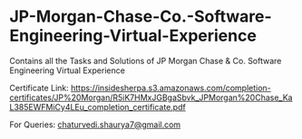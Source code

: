 # JP-Morgan-Chase-Co.-Software-Engineering-Virtual-Experience
Contains all the Tasks and Solutions of JP Morgan Chase &amp; Co. Software Engineering  Virtual Experience

Certificate Link:
https://insidesherpa.s3.amazonaws.com/completion-certificates/JP%20Morgan/R5iK7HMxJGBgaSbvk_JPMorgan%20Chase_KaL385EWFMiCy4LEu_completion_certificate.pdf

For Queries:
chaturvedi.shaurya7@gmail.com
